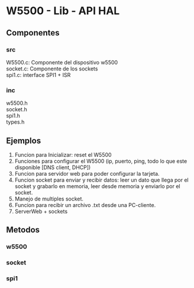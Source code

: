 # W5500 - Lib - API HAL  

## Componentes 

### src  
W5500.c: Componente del dispositivo w5500   
socket.c: Componente de los sockets   
spi1.c: interface SPI1 + ISR  

### inc  
w5500.h  
socket.h    
spi1.h  
types.h  


## Ejemplos  

1. Funcion para Inicializar: reset el W5500  
2. Funciones para configurar el W5500 (ip, puerto, ping, todo lo que este disponible [DNS client, DHCP])  
3. Funcion para servidor web para poder configurar la tarjeta.
4. Funcion socket para enviar y recibir datos: leer un dato que llega por el socket y grabarlo en memoria, leer desde memoria y enviarlo por el socket.  
5. Manejo de multiples socket.    
6. Funcion para recibir un archivo .txt desde una PC-cliente.       
7. ServerWeb + sockets   
  
## Metodos

### w5500  

### socket 

### spi1   







